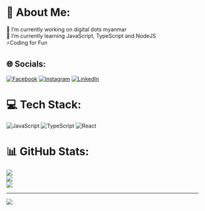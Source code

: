 # 💫 About Me:
🔭 I’m currently working on digital dots myanmar<br>🌱 I’m currently learning JavaScript, TypeScript and NodeJS<br>⚡Coding for Fun 


## 🌐 Socials:
[![Facebook](https://img.shields.io/badge/Facebook-%231877F2.svg?logo=Facebook&logoColor=white)](https://facebook.com/Chit.24007) [![Instagram](https://img.shields.io/badge/Instagram-%23E4405F.svg?logo=Instagram&logoColor=white)](https://instagram.com/nyiwaingchit) [![LinkedIn](https://img.shields.io/badge/LinkedIn-%230077B5.svg?logo=linkedin&logoColor=white)](https://linkedin.com/in/nyi-waing-chit7) 

# 💻 Tech Stack:
![JavaScript](https://img.shields.io/badge/javascript-%23323330.svg?style=for-the-badge&logo=javascript&logoColor=%23F7DF1E) ![TypeScript](https://img.shields.io/badge/typescript-%23007ACC.svg?style=for-the-badge&logo=typescript&logoColor=white) ![React](https://img.shields.io/badge/react-%2320232a.svg?style=for-the-badge&logo=react&logoColor=%2361DAFB)
# 📊 GitHub Stats:
![](https://github-readme-stats.vercel.app/api?username=NyiWaingchit7&theme=shadow_green&hide_border=false&include_all_commits=false&count_private=false)<br/>
![](https://github-readme-streak-stats.herokuapp.com/?user=NyiWaingchit7&theme=shadow_green&hide_border=false)<br/>
![](https://github-readme-stats.vercel.app/api/top-langs/?username=NyiWaingchit7&theme=shadow_green&hide_border=false&include_all_commits=false&count_private=false&layout=compact)

---
[![](https://visitcount.itsvg.in/api?id=NyiWaingchit7&icon=0&color=0)](https://visitcount.itsvg.in)



